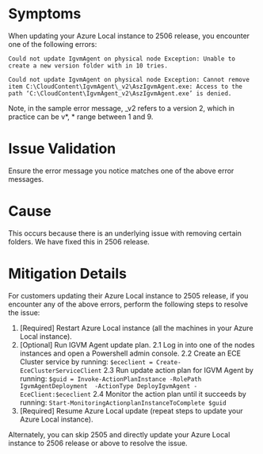 # Symptoms    
When updating your Azure Local instance to 2506 release, you encounter one of the following errors:

```
Could not update IgvmAgent on physical node Exception: Unable to create a new version folder with in 10 tries.
```
```
Could not update IgvmAgent on physical node Exception: Cannot remove item C:\CloudContent\IgvmAgent\_v2\AszIgvmAgent.exe: Access to the path ‘C:\CloudContent\IgvmAgent_v2\AszIgvmAgent.exe’ is denied.
```
Note, in the sample error message, _v2 refers to a version 2, which in practice can be v*, * range between 1 and 9.

# Issue Validation
      
Ensure the error message you notice matches one of the above error messages.

# Cause
This occurs because there is an underlying issue with removing certain folders. We have fixed this in 2506 release.

# Mitigation Details

For customers updating their Azure Local instance to 2505 release, if you encounter any of the above errors, perform the following steps to resolve the issue:

1. [Required] Restart Azure Local instance (all the machines in your Azure Local instance).
2. [Optional] Run IGVM Agent update plan.
2.1 Log in into one of the nodes instances and open a Powershell admin console.
2.2 Create an ECE Cluster service by running: ```$ececlient = Create-EceClusterServiceClient```
2.3 Run update action plan for IGVM Agent by running: ```$guid = Invoke-ActionPlanInstance -RolePath IgvmAgentDeployment  -ActionType DeployIgvmAgent -EceClient:$ececlient```
2.4 Monitor the action plan until it succeeds by running: ```Start-MonitoringActionplanInstanceToComplete $guid```
3. [Required] Resume Azure Local update (repeat steps to update your Azure Local instance).

Alternately, you can skip 2505 and directly update your Azure Local instance to 2506 release or above to resolve the issue.

